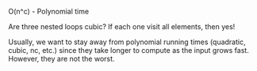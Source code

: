 O(n^c) - Polynomial time

Are three nested loops cubic? If each one visit all elements, then yes!

Usually, we want to stay away from polynomial running times (quadratic, cubic, nc, etc.) since they take longer to compute as the input grows fast. However, they are not the worst.